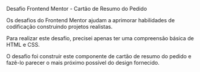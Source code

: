 
Desafio Frontend Mentor - Cartão de Resumo do Pedido



Os desafios do Frontend Mentor ajudam a aprimorar habilidades de codificação construindo projetos realistas.

Para realizar este desafio, precisei apenas ter uma compreensão básica de HTML e CSS.

O desafio foi construir este componente de cartão de resumo do pedido e fazê-lo parecer o mais próximo possível do design fornecido.